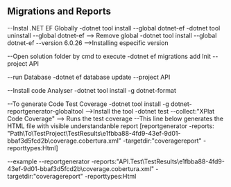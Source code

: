 ## Migrations and Reports
--Instal .NET EF Globally
-dotnet tool install --global dotnet-ef
-dotnet tool uninstall --global dotnet-ef --> Remove global
-dotnet tool install --global dotnet-ef --version 6.0.26 -->Installing especific version

--Open solution folder by cmd to execute
-dotnet ef migrations add Init --project API

--run Database
-dotnet ef database update --project API

--Install code Analyser
-dotnet tool install -g dotnet-format

--To generate Code Test Coverage 
-dotnet tool install -g dotnet-reportgenerator-globaltool -->Install the tool
-dotnet test --collect:"XPlat Code Coverage" --> Runs the test coverage
--This line below generates the HTML file with visible understandanble report
[reportgenerator -reports:
"Path\To\TestProject\TestResults\e1fbba88-4fd9-43ef-9d01-bbaf3d5fcd2b\coverage.cobertura.xml" 
-targetdir:"coveragereport" -reporttypes:Html]

--example
--reportgenerator -reports:"API.Test\TestResults\e1fbba88-4fd9-43ef-9d01-bbaf3d5fcd2b\coverage.cobertura.xml" -targetdir:"coveragereport" -reporttypes:Html